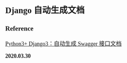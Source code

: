 <font size=4 face='楷体'>

## Django 自动生成文档

### Reference

[Python3+ Django3：自动生成 Swagger 接口文档](https://mp.weixin.qq.com/s?__biz=MzA4NDUyNzA0Ng==&mid=2247484411&idx=1&sn=73d9ac6e14268d297fdb66f0fe847114&chksm=9fe49152a89318446546b95717e94401f760703463713f073ebcda1d604548bdd816db24d184&mpshare=1&scene=1&srcid=&sharer_sharetime=1577752236485&sharer_shareid=72accb3dd31b512c8e3e2a95dffe89be&key=c898c826a0e3e2181c411306da8646e50e8373c2e2c2d95557282de10dcfff113604e0b8207f99b0b7aaa9f1e64e374ee16e50bd31f17b82749f150cafa088e5bf9f16a7303b3a8facc864d84f9fac22&ascene=1&uin=MjUxNDAwODcwNA%3D%3D&devicetype=Windows+10&version=6207024c&lang=zh_CN&exportkey=AY8ai4yrYnLFhArfhG%2FTkQM%3D&pass_ticket=KodKn5kyFinUhqWQ9d5aTMieFpNp2F%2BR1lPs1nRCCqmp2WGjtMVK%2F%2FqLCNxFPBCb)

**2020.03.30**
